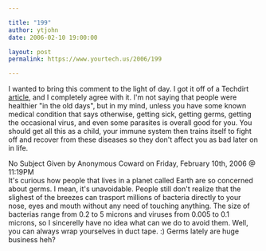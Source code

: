 ```yaml
---

title: "199"
author: ytjohn
date: 2006-02-10 19:00:00

layout: post
permalink: https://www.yourtech.us/2006/199

---
```

I wanted to bring this comment to the light of day. I got it off of a Techdirt <a href="http://techdirt.com/articles/20060210/095208_F.shtml">article</a>, and I completely agree with it.  I'm not saying that people were healthier "in the old days", but in my mind, unless you have some known medical condition that says otherwise, getting sick, getting germs, getting the occasional virus, and even some parasites is overall good for you.  You should get all this as a child, your immune system then trains itself to fight off and recover from these diseases so they don't affect you as bad later on in life.

No Subject Given
by Anonymous Coward on Friday, February 10th, 2006 @ 11:19PM<br />
It's curious how people that lives in a planet called Earth are so concerned about germs. I mean, it's unavoidable. People still don't realize that the slighest of the breezes can trasport millions of bacteria directly to your nose, eyes and mouth without any need of touching anything. The size of bacterias range from 0.2 to 5 microns and viruses from 0.005 to 0.1 microns, so I sincerelly have no idea what can we do to avoid them. Well, you can always wrap yourselves in duct tape. :) Germs lately are huge business heh?
